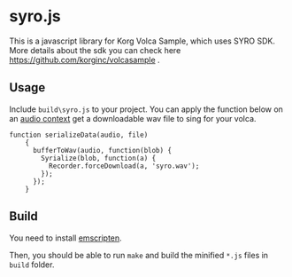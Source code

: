 syro.js
=======

This is a javascript library for Korg Volca Sample, which uses SYRO SDK. More details about the sdk you can check here https://github.com/korginc/volcasample .

Usage
---

Include `build\syro.js` to your project. You can apply the function below on an [audio context](https://developer.mozilla.org/en-US/docs/Web/API/Web_Audio_API) get a downloadable wav file to sing for your volca.

```
function serializeData(audio, file)
    {
      bufferToWav(audio, function(blob) {
        Syrialize(blob, function(a) {
          Recorder.forceDownload(a, 'syro.wav');
        });
      });  
    }
```

Build
---
You need to install [emscripten](https://github.com/kripken/emscripten).

Then, you should be able to run `make` and build the minified `*.js` files in `build` folder.

